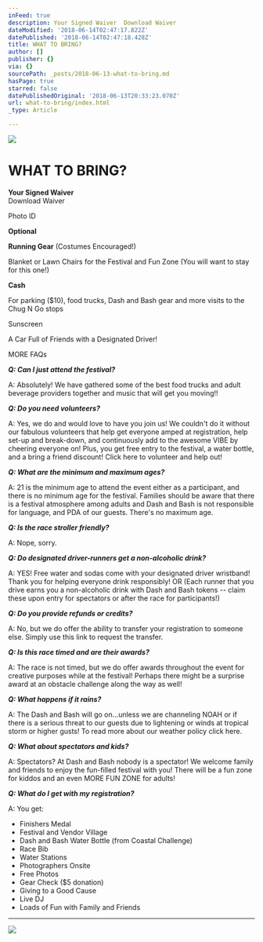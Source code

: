 ```yaml
---
inFeed: true
description: Your Signed Waiver  Download Waiver
dateModified: '2018-06-14T02:47:17.822Z'
datePublished: '2018-06-14T02:47:18.428Z'
title: WHAT TO BRING?
author: []
publisher: {}
via: {}
sourcePath: _posts/2018-06-13-what-to-bring.md
hasPage: true
starred: false
datePublishedOriginal: '2018-06-13T20:33:23.070Z'
url: what-to-bring/index.html
_type: Article

---
```

![](https://the-grid-user-content.s3-us-west-2.amazonaws.com/22bd6ba9-2d7c-47b7-bc8e-27d3c076f74b.jpg)

# **WHAT TO BRING?**

**Your Signed Waiver**  
Download Waiver

Photo ID

**Optional**

**Running Gear** (Costumes Encouraged!)

Blanket or Lawn Chairs for the Festival and Fun Zone (You will want to stay for this one!)

**Cash**

For parking ($10), food trucks, Dash and Bash gear and more visits to the Chug N Go stops

Sunscreen

A Car Full of Friends with a Designated Driver!

MORE FAQs

_**Q: Can I just attend the festival?**_

A: Absolutely! We have gathered some of the best food trucks and adult beverage providers together and music that will get you moving!!

_**Q: Do you need volunteers?**_

A: Yes, we do and would love to have you join us! We couldn't do it without our fabulous volunteers that help get everyone amped at registration, help set-up and break-down, and continuously add to the awesome VIBE by cheering everyone on! Plus, you get free entry to the festival, a water bottle, and a bring a friend discount! Click here to volunteer and help out!

_**Q: What are the minimum and maximum ages?**_

A: 21 is the minimum age to attend the event either as a participant, and there is no minimum age for the festival. Families should be aware that there is a festival atmosphere among adults and Dash and Bash is not responsible for language, and PDA of our guests. There's no maximum age.

_**Q: Is the race stroller friendly?**_

A: Nope, sorry.

_**Q: Do designated driver-runners get a non-alcoholic drink?**_

A: YES! Free water and sodas come with your designated driver wristband! Thank you for helping everyone drink responsibly! OR (Each runner that you drive earns you a non-alcoholic drink with Dash and Bash tokens -- claim these upon entry for spectators or after the race for participants!)

_**Q: Do you provide refunds or credits?**_

A: No, but we do offer the ability to transfer your registration to someone else. Simply use this link to request the transfer.

_**Q: Is this race timed and are their awards?**_

A: The race is not timed, but we do offer awards throughout the event for creative purposes while at the festival! Perhaps there might be a surprise award at an obstacle challenge along the way as well!

_**Q: What happens if it rains?**_

A: The Dash and Bash will go on...unless we are channeling NOAH or if there is a serious threat to our guests due to lightening or winds at tropical storm or higher gusts! To read more about our weather policy click here.

_**Q: What about spectators and kids?**_

A: Spectators? At Dash and Bash nobody is a spectator! We welcome family and friends to enjoy the fun-filled festival with you! There will be a fun zone for kiddos and an even MORE FUN ZONE for adults!

_**Q: What do I get with my registration?**_

A: You get:

* Finishers Medal
* Festival and Vendor Village
* Dash and Bash Water Bottle (from Coastal Challenge)
* Race Bib
* Water Stations
* Photographers Onsite
* Free Photos
* Gear Check ($5 donation)
* Giving to a Good Cause
* Live DJ
* Loads of Fun with Family and Friends

---

![](https://the-grid-user-content.s3-us-west-2.amazonaws.com/ec437a42-3f8c-43fc-b290-273c53f71353.jpg)
